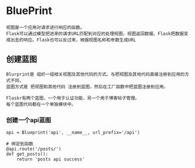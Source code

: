 # BluePrint
	视图是一个应用对请求进行响应的函数。
	Flask可以通过模型把进来的请求URL匹配到对应的处理视图，视图返回数据，Flask把数据变成出去的响应。Flask也可以反过来，根据视图名称和参数生成URL
## 创建蓝图
	Blurprint是 组织一组相关视图及其他代码的方式。与把视图及其他代码直接注册到应用的方式不同，
	蓝图方式是 把视图和其他代码 注册到蓝图，然后在工厂函数中把蓝图注册到应用。

	Flaskr有两个蓝图，一个用于认证功能，另一个用于博客帖子管理。
	每个蓝图代码都在一个单独模块中。

### 创建一个api蓝图
	api = Blueprint('api', __name__, url_prefix='/api')

	# 绑定到函数
	@api.route('/posts/')
	def get_posts():
    	return 'posts api success'



